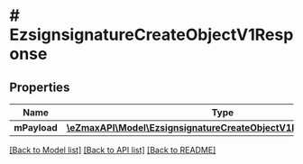 # # EzsignsignatureCreateObjectV1Response

## Properties

Name | Type | Description | Notes
------------ | ------------- | ------------- | -------------
**mPayload** | [**\eZmaxAPI\Model\EzsignsignatureCreateObjectV1ResponseMPayload**](EzsignsignatureCreateObjectV1ResponseMPayload.md) |  |

[[Back to Model list]](../../README.md#models) [[Back to API list]](../../README.md#endpoints) [[Back to README]](../../README.md)
